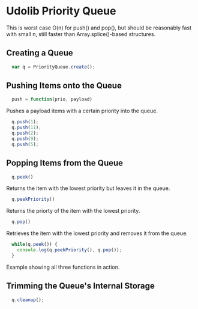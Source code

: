# Udolib Priority Queue

This is worst case O(n) for push() and pop(), but should be reasonably fast with small n,
still faster than Array.splice()-based structures. 

## Creating a Queue

```javascript
  var q = PriorityQueue.create();
```

## Pushing Items onto the Queue

```javascript
  push = function(prio, payload)
```
Pushes a payload items with a certain priority into the queue.

```javascript
  q.push(1);
  q.push(11);
  q.push(2);
  q.push(9);
  q.push(5);
```

## Popping Items from the Queue

```javascript
  q.peek() 
```
Returns the item with the lowest priority but leaves it in the queue.

```javascript
  q.peekPriority() 
```
Returns the priorty of the item with the lowest priority.

```javascript
  q.pop() 
```
Retrieves the item with the lowest priority and removes it from the queue.

```javascript
  while(q.peek()) {
    console.log(q.peekPriority(), q.pop());
  }
```

Example showing all three functions in action.

## Trimming the Queue's Internal Storage

```javascript
  q.cleanup();
```

